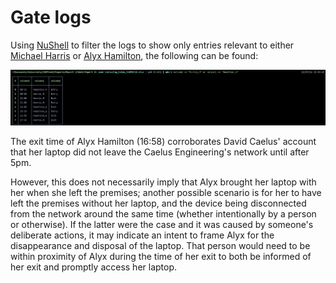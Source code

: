 # Gate logs

Using [NuShell](https://github.com/nushell/nushell) to filter the logs to show only entries relevant to either [Michael Harris](<./People/Michael Harris.md>) or [Alyx Hamilton](<./People/Alyx Hamilton>), the following can be found:

![Filtered logs](../../Screenshots/filtered_gate_logs.png)

The exit time of Alyx Hamilton (16:58) corroborates David Caelus' account that her laptop did not leave the Caelus Engineering's network until after 5pm.

However, this does not necessarily imply that Alyx brought her laptop with her when she left the premises; another possible scenario is for her to have left the premises without her laptop, and the device being disconnected from the network around the same time (whether intentionally by a person or otherwise). If the latter were the case and it was caused by someone's deliberate actions, it may indicate an intent to frame Alyx for the disappearance and disposal of the laptop. That person would need to be within proximity of Alyx during the time of her exit to both be informed of her exit and promptly access her laptop.
